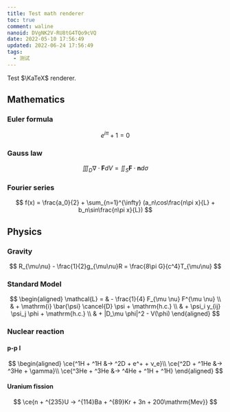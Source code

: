 ```yaml
---
title: Test math renderer
toc: true
comment: waline
nanoid: DVgNK2V-RU8tG4TQo9cVQ
date: 2022-05-10 17:56:49
updated: 2022-06-24 17:56:49
tags:
  - 测试
---
```


Test $\KaTeX$ renderer.

<!--more-->

## Mathematics

### Euler formula

$$
e^{i\pi} + 1 = 0
$$

### Gauss law

$$
\iiint_D \nabla\cdot\mathbf{F} dV = \iint_S \mathbf{F}\cdot \mathbf{n} d\sigma
$$

### Fourier series

$$
f(x) = \frac{a_0}{2} + \sum_{n=1}^{\infty} (a_n\cos\frac{n\pi x}{L} + b_n\sin\frac{n\pi x}{L})
$$

## Physics

### Gravity

$$
R_{\mu\nu} - \frac{1}{2}g_{\mu\nu}R = \frac{8\pi G}{c^4}T_{\mu\nu}
$$

### Standard Model

$$
\begin{aligned}
\mathcal{L} =
  & - \frac{1}{4} F_{\mu \nu} F^{\mu \nu} \\
  & + \mathrm{i} \bar{\psi} \cancel{D} \psi + \mathrm{h.c.} \\
  & + \psi_i y_{ij} \psi_j \phi + \mathrm{h.c.} \\
  & + |D_\mu \phi|^2 - V(\phi)
\end{aligned}
$$

### Nuclear reaction

#### p-p I

$$
\begin{aligned}
\ce{^1H + ^1H &-> ^2D + e^+ + ν_e}\\
\ce{^2D + ^1He &-> ^3He + \gamma}\\
\ce{^3He + ^3He &-> ^4He + ^1H + ^1H}
\end{aligned}
$$

#### Uranium fission

$$
\ce{n + ^{235}U -> ^{114}Ba + ^{89}Kr + 3n + 200\mathrm{Mev}}
$$
